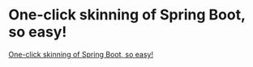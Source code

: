 # One-click skinning of Spring Boot, so easy!
[One-click skinning of Spring Boot, so easy!](https://aiwithcloud.com/2022/09/19/one_click_skinning_of_spring_boot_so_easy/)